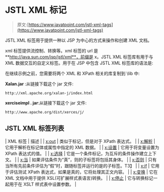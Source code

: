 # JSTL XML 标记

> 原文:[https://www.javatpoint.com/jstl-xml-tags](https://www.javatpoint.com/jstl-xml-tags)

JSTL XML 标签用于提供一种以 JSP 为中心的方式来操作和创建 XML 文档。

xml 标签提供流控制、转换等。xml 标签的 url 是**http://java.sun.com/jsp/jstl/xml**，前缀是 x。JSTL XML 标签库有用于与 XML 数据交互的自定义标签。用于在 JSP 中包含 JSTL XML 标签库的语法是:

在继续示例之前，您需要将两个 XML 和 XPath 相关的库复制到 <tomcat installation="" directory="">\lib 中:</tomcat>

**Xalan.jar** :从链接下载这个 jar 文件:

```
http://xml.apache.org/xalan-j/index.html

```

**xerciseimpl . jar**:从链接下载这个 jar 文件:

```
http://www.apache.org/dist/xerces/j/

```

## JSTL XML 标签列表

| XML 标签 | 描述 |
| [x:out](jstl-xml-out-tag) | 类似于标记，但是对于 XPath 表达式。 |
| [x:解析](jstl-xml-parse-tag) | 它用于解析在标记体或属性中指定的 XML 数据。 |
| [x:设置](jstl-xml-set-tag) | 它用于将变量设置为 XPath 表达式的值。 |
| [x:选择](jstl-xml-choose-when-otherwise-tag) | 它是一个条件标记，为互斥的条件操作建立上下文。 |
| [x:当](jstl-xml-choose-when-otherwise-tag) | 如果评估条件为“真”，则<choose>的子标签将包括其身体。</choose> |
| [x:否则](jstl-xml-choose-when-otherwise-tag) | 只有当所有先前条件评估为“假”时，跟随<when>标签并运行的是<choose>的子标签。</choose></when>T3】 |
| [x:if](jstl-xml-if-tag) | 它用于评估测试 XPath 表达式，如果是真的，它将处理其正文内容。 |
| [x:变换](jstl-xml-transform-tag) | 它在 XML 文档中用于提供 XSL(可扩展样式表语言)转换。 |
| [x:停止](jstl-xml-param-tag) | 它与转换标记一起用于在 XSLT 样式表中设置参数。 |